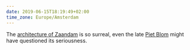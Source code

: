 ```yaml
---
date: 2019-06-15T18:19:49+02:00
time_zone: Europe/Amsterdam
---
```

The [architecture of Zaandam](https://www.dezeen.com/2010/05/17/inntel-hotel-by-wam-architecten/) is so surreal, even the late [Piet Blom](https://en.wikipedia.org/wiki/Piet_Blom) might have questioned its seriousness.
